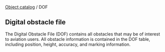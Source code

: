 [Object catalog](https://github.com/tlarsen7572/us_airspace_data#object-catalog) / DOF

## Digital obstacle file

The Digital Obstacle File (DOF) contains all obstacles that may be of interest to aviation users. All obstacle information is contained in the DOF table, including position, height, accuracy, and marking information.
